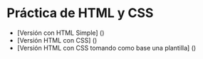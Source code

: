 # Práctica de HTML y CSS

* [Versión con HTML Simple] ()
* [Versión HTML con CSS] ()
* [Versión HTML con CSS tomando como base una plantilla] ()
